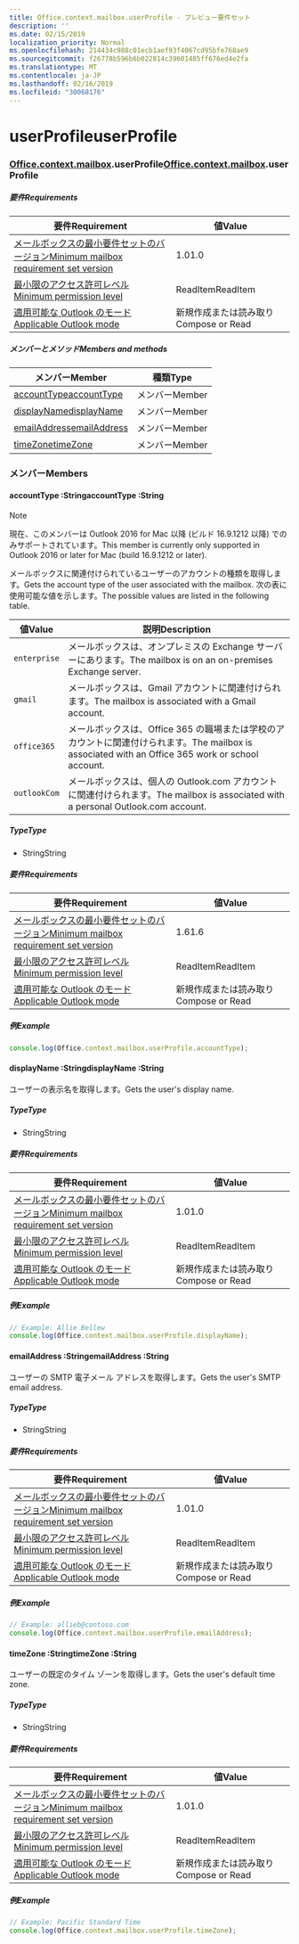```yaml
---
title: Office.context.mailbox.userProfile - プレビュー要件セット
description: ''
ms.date: 02/15/2019
localization_priority: Normal
ms.openlocfilehash: 214434c988c01ecb1aef93f4067cd95bfe768ae9
ms.sourcegitcommit: f26778b596b6b022814c39601485ff676ed4e2fa
ms.translationtype: MT
ms.contentlocale: ja-JP
ms.lasthandoff: 02/16/2019
ms.locfileid: "30068176"
---
```

# <a name="userprofile"></a><span data-ttu-id="3a7b2-102">userProfile</span><span class="sxs-lookup"><span data-stu-id="3a7b2-102">userProfile</span></span>

### <a name="officeofficemdcontextofficecontextmdmailboxofficecontextmailboxmduserprofile"></a><span data-ttu-id="3a7b2-103">[Office](Office.md)[.context](Office.context.md)[.mailbox](Office.context.mailbox.md).userProfile</span><span class="sxs-lookup"><span data-stu-id="3a7b2-103">[Office](Office.md)[.context](Office.context.md)[.mailbox](Office.context.mailbox.md).userProfile</span></span>

##### <a name="requirements"></a><span data-ttu-id="3a7b2-104">要件</span><span class="sxs-lookup"><span data-stu-id="3a7b2-104">Requirements</span></span>

|<span data-ttu-id="3a7b2-105">要件</span><span class="sxs-lookup"><span data-stu-id="3a7b2-105">Requirement</span></span>| <span data-ttu-id="3a7b2-106">値</span><span class="sxs-lookup"><span data-stu-id="3a7b2-106">Value</span></span>|
|---|---|
|[<span data-ttu-id="3a7b2-107">メールボックスの最小要件セットのバージョン</span><span class="sxs-lookup"><span data-stu-id="3a7b2-107">Minimum mailbox requirement set version</span></span>](/office/dev/add-ins/reference/requirement-sets/outlook-api-requirement-sets)| <span data-ttu-id="3a7b2-108">1.0</span><span class="sxs-lookup"><span data-stu-id="3a7b2-108">1.0</span></span>|
|[<span data-ttu-id="3a7b2-109">最小限のアクセス許可レベル</span><span class="sxs-lookup"><span data-stu-id="3a7b2-109">Minimum permission level</span></span>](https://docs.microsoft.com/outlook/add-ins/understanding-outlook-add-in-permissions)| <span data-ttu-id="3a7b2-110">ReadItem</span><span class="sxs-lookup"><span data-stu-id="3a7b2-110">ReadItem</span></span>|
|[<span data-ttu-id="3a7b2-111">適用可能な Outlook のモード</span><span class="sxs-lookup"><span data-stu-id="3a7b2-111">Applicable Outlook mode</span></span>](https://docs.microsoft.com/outlook/add-ins/#extension-points)| <span data-ttu-id="3a7b2-112">新規作成または読み取り</span><span class="sxs-lookup"><span data-stu-id="3a7b2-112">Compose or Read</span></span>|

##### <a name="members-and-methods"></a><span data-ttu-id="3a7b2-113">メンバーとメソッド</span><span class="sxs-lookup"><span data-stu-id="3a7b2-113">Members and methods</span></span>

| <span data-ttu-id="3a7b2-114">メンバー</span><span class="sxs-lookup"><span data-stu-id="3a7b2-114">Member</span></span> | <span data-ttu-id="3a7b2-115">種類</span><span class="sxs-lookup"><span data-stu-id="3a7b2-115">Type</span></span> |
|--------|------|
| [<span data-ttu-id="3a7b2-116">accountType</span><span class="sxs-lookup"><span data-stu-id="3a7b2-116">accountType</span></span>](#accounttype-string) | <span data-ttu-id="3a7b2-117">メンバー</span><span class="sxs-lookup"><span data-stu-id="3a7b2-117">Member</span></span> |
| [<span data-ttu-id="3a7b2-118">displayName</span><span class="sxs-lookup"><span data-stu-id="3a7b2-118">displayName</span></span>](#displayname-string) | <span data-ttu-id="3a7b2-119">メンバー</span><span class="sxs-lookup"><span data-stu-id="3a7b2-119">Member</span></span> |
| [<span data-ttu-id="3a7b2-120">emailAddress</span><span class="sxs-lookup"><span data-stu-id="3a7b2-120">emailAddress</span></span>](#emailaddress-string) | <span data-ttu-id="3a7b2-121">メンバー</span><span class="sxs-lookup"><span data-stu-id="3a7b2-121">Member</span></span> |
| [<span data-ttu-id="3a7b2-122">timeZone</span><span class="sxs-lookup"><span data-stu-id="3a7b2-122">timeZone</span></span>](#timezone-string) | <span data-ttu-id="3a7b2-123">メンバー</span><span class="sxs-lookup"><span data-stu-id="3a7b2-123">Member</span></span> |

### <a name="members"></a><span data-ttu-id="3a7b2-124">メンバー</span><span class="sxs-lookup"><span data-stu-id="3a7b2-124">Members</span></span>

####  <a name="accounttype-string"></a><span data-ttu-id="3a7b2-125">accountType :String</span><span class="sxs-lookup"><span data-stu-id="3a7b2-125">accountType :String</span></span>

> [!NOTE]
> <span data-ttu-id="3a7b2-126">現在、このメンバーは Outlook 2016 for Mac 以降 (ビルド 16.9.1212 以降) でのみサポートされています。</span><span class="sxs-lookup"><span data-stu-id="3a7b2-126">This member is currently only supported in Outlook 2016 or later for Mac (build 16.9.1212 or later).</span></span>

<span data-ttu-id="3a7b2-127">メールボックスに関連付けられているユーザーのアカウントの種類を取得します。</span><span class="sxs-lookup"><span data-stu-id="3a7b2-127">Gets the account type of the user associated with the mailbox.</span></span> <span data-ttu-id="3a7b2-128">次の表に使用可能な値を示します。</span><span class="sxs-lookup"><span data-stu-id="3a7b2-128">The possible values are listed in the following table.</span></span>

| <span data-ttu-id="3a7b2-129">値</span><span class="sxs-lookup"><span data-stu-id="3a7b2-129">Value</span></span> | <span data-ttu-id="3a7b2-130">説明</span><span class="sxs-lookup"><span data-stu-id="3a7b2-130">Description</span></span> |
|-------|-------------|
| `enterprise` | <span data-ttu-id="3a7b2-131">メールボックスは、オンプレミスの Exchange サーバーにあります。</span><span class="sxs-lookup"><span data-stu-id="3a7b2-131">The mailbox is on an on-premises Exchange server.</span></span> |
| `gmail` | <span data-ttu-id="3a7b2-132">メールボックスは、Gmail アカウントに関連付けられます。</span><span class="sxs-lookup"><span data-stu-id="3a7b2-132">The mailbox is associated with a Gmail account.</span></span> |
| `office365` | <span data-ttu-id="3a7b2-133">メールボックスは、Office 365 の職場または学校のアカウントに関連付けられます。</span><span class="sxs-lookup"><span data-stu-id="3a7b2-133">The mailbox is associated with an Office 365 work or school account.</span></span> |
| `outlookCom` | <span data-ttu-id="3a7b2-134">メールボックスは、個人の Outlook.com アカウントに関連付けられます。</span><span class="sxs-lookup"><span data-stu-id="3a7b2-134">The mailbox is associated with a personal Outlook.com account.</span></span> |

##### <a name="type"></a><span data-ttu-id="3a7b2-135">Type</span><span class="sxs-lookup"><span data-stu-id="3a7b2-135">Type</span></span>

*   <span data-ttu-id="3a7b2-136">String</span><span class="sxs-lookup"><span data-stu-id="3a7b2-136">String</span></span>

##### <a name="requirements"></a><span data-ttu-id="3a7b2-137">要件</span><span class="sxs-lookup"><span data-stu-id="3a7b2-137">Requirements</span></span>

|<span data-ttu-id="3a7b2-138">要件</span><span class="sxs-lookup"><span data-stu-id="3a7b2-138">Requirement</span></span>| <span data-ttu-id="3a7b2-139">値</span><span class="sxs-lookup"><span data-stu-id="3a7b2-139">Value</span></span>|
|---|---|
|[<span data-ttu-id="3a7b2-140">メールボックスの最小要件セットのバージョン</span><span class="sxs-lookup"><span data-stu-id="3a7b2-140">Minimum mailbox requirement set version</span></span>](/office/dev/add-ins/reference/requirement-sets/outlook-api-requirement-sets)| <span data-ttu-id="3a7b2-141">1.6</span><span class="sxs-lookup"><span data-stu-id="3a7b2-141">1.6</span></span> |
|[<span data-ttu-id="3a7b2-142">最小限のアクセス許可レベル</span><span class="sxs-lookup"><span data-stu-id="3a7b2-142">Minimum permission level</span></span>](https://docs.microsoft.com/outlook/add-ins/understanding-outlook-add-in-permissions)| <span data-ttu-id="3a7b2-143">ReadItem</span><span class="sxs-lookup"><span data-stu-id="3a7b2-143">ReadItem</span></span>|
|[<span data-ttu-id="3a7b2-144">適用可能な Outlook のモード</span><span class="sxs-lookup"><span data-stu-id="3a7b2-144">Applicable Outlook mode</span></span>](https://docs.microsoft.com/outlook/add-ins/#extension-points)| <span data-ttu-id="3a7b2-145">新規作成または読み取り</span><span class="sxs-lookup"><span data-stu-id="3a7b2-145">Compose or Read</span></span>|

##### <a name="example"></a><span data-ttu-id="3a7b2-146">例</span><span class="sxs-lookup"><span data-stu-id="3a7b2-146">Example</span></span>

```javascript
console.log(Office.context.mailbox.userProfile.accountType);
```

####  <a name="displayname-string"></a><span data-ttu-id="3a7b2-147">displayName :String</span><span class="sxs-lookup"><span data-stu-id="3a7b2-147">displayName :String</span></span>

<span data-ttu-id="3a7b2-148">ユーザーの表示名を取得します。</span><span class="sxs-lookup"><span data-stu-id="3a7b2-148">Gets the user's display name.</span></span>

##### <a name="type"></a><span data-ttu-id="3a7b2-149">Type</span><span class="sxs-lookup"><span data-stu-id="3a7b2-149">Type</span></span>

*   <span data-ttu-id="3a7b2-150">String</span><span class="sxs-lookup"><span data-stu-id="3a7b2-150">String</span></span>

##### <a name="requirements"></a><span data-ttu-id="3a7b2-151">要件</span><span class="sxs-lookup"><span data-stu-id="3a7b2-151">Requirements</span></span>

|<span data-ttu-id="3a7b2-152">要件</span><span class="sxs-lookup"><span data-stu-id="3a7b2-152">Requirement</span></span>| <span data-ttu-id="3a7b2-153">値</span><span class="sxs-lookup"><span data-stu-id="3a7b2-153">Value</span></span>|
|---|---|
|[<span data-ttu-id="3a7b2-154">メールボックスの最小要件セットのバージョン</span><span class="sxs-lookup"><span data-stu-id="3a7b2-154">Minimum mailbox requirement set version</span></span>](/office/dev/add-ins/reference/requirement-sets/outlook-api-requirement-sets)| <span data-ttu-id="3a7b2-155">1.0</span><span class="sxs-lookup"><span data-stu-id="3a7b2-155">1.0</span></span>|
|[<span data-ttu-id="3a7b2-156">最小限のアクセス許可レベル</span><span class="sxs-lookup"><span data-stu-id="3a7b2-156">Minimum permission level</span></span>](https://docs.microsoft.com/outlook/add-ins/understanding-outlook-add-in-permissions)| <span data-ttu-id="3a7b2-157">ReadItem</span><span class="sxs-lookup"><span data-stu-id="3a7b2-157">ReadItem</span></span>|
|[<span data-ttu-id="3a7b2-158">適用可能な Outlook のモード</span><span class="sxs-lookup"><span data-stu-id="3a7b2-158">Applicable Outlook mode</span></span>](https://docs.microsoft.com/outlook/add-ins/#extension-points)| <span data-ttu-id="3a7b2-159">新規作成または読み取り</span><span class="sxs-lookup"><span data-stu-id="3a7b2-159">Compose or Read</span></span>|

##### <a name="example"></a><span data-ttu-id="3a7b2-160">例</span><span class="sxs-lookup"><span data-stu-id="3a7b2-160">Example</span></span>

```javascript
// Example: Allie Bellew
console.log(Office.context.mailbox.userProfile.displayName);
```

####  <a name="emailaddress-string"></a><span data-ttu-id="3a7b2-161">emailAddress :String</span><span class="sxs-lookup"><span data-stu-id="3a7b2-161">emailAddress :String</span></span>

<span data-ttu-id="3a7b2-162">ユーザーの SMTP 電子メール アドレスを取得します。</span><span class="sxs-lookup"><span data-stu-id="3a7b2-162">Gets the user's SMTP email address.</span></span>

##### <a name="type"></a><span data-ttu-id="3a7b2-163">Type</span><span class="sxs-lookup"><span data-stu-id="3a7b2-163">Type</span></span>

*   <span data-ttu-id="3a7b2-164">String</span><span class="sxs-lookup"><span data-stu-id="3a7b2-164">String</span></span>

##### <a name="requirements"></a><span data-ttu-id="3a7b2-165">要件</span><span class="sxs-lookup"><span data-stu-id="3a7b2-165">Requirements</span></span>

|<span data-ttu-id="3a7b2-166">要件</span><span class="sxs-lookup"><span data-stu-id="3a7b2-166">Requirement</span></span>| <span data-ttu-id="3a7b2-167">値</span><span class="sxs-lookup"><span data-stu-id="3a7b2-167">Value</span></span>|
|---|---|
|[<span data-ttu-id="3a7b2-168">メールボックスの最小要件セットのバージョン</span><span class="sxs-lookup"><span data-stu-id="3a7b2-168">Minimum mailbox requirement set version</span></span>](/office/dev/add-ins/reference/requirement-sets/outlook-api-requirement-sets)| <span data-ttu-id="3a7b2-169">1.0</span><span class="sxs-lookup"><span data-stu-id="3a7b2-169">1.0</span></span>|
|[<span data-ttu-id="3a7b2-170">最小限のアクセス許可レベル</span><span class="sxs-lookup"><span data-stu-id="3a7b2-170">Minimum permission level</span></span>](https://docs.microsoft.com/outlook/add-ins/understanding-outlook-add-in-permissions)| <span data-ttu-id="3a7b2-171">ReadItem</span><span class="sxs-lookup"><span data-stu-id="3a7b2-171">ReadItem</span></span>|
|[<span data-ttu-id="3a7b2-172">適用可能な Outlook のモード</span><span class="sxs-lookup"><span data-stu-id="3a7b2-172">Applicable Outlook mode</span></span>](https://docs.microsoft.com/outlook/add-ins/#extension-points)| <span data-ttu-id="3a7b2-173">新規作成または読み取り</span><span class="sxs-lookup"><span data-stu-id="3a7b2-173">Compose or Read</span></span>|

##### <a name="example"></a><span data-ttu-id="3a7b2-174">例</span><span class="sxs-lookup"><span data-stu-id="3a7b2-174">Example</span></span>

```javascript
// Example: allieb@contoso.com
console.log(Office.context.mailbox.userProfile.emailAddress);
```

####  <a name="timezone-string"></a><span data-ttu-id="3a7b2-175">timeZone :String</span><span class="sxs-lookup"><span data-stu-id="3a7b2-175">timeZone :String</span></span>

<span data-ttu-id="3a7b2-176">ユーザーの既定のタイム ゾーンを取得します。</span><span class="sxs-lookup"><span data-stu-id="3a7b2-176">Gets the user's default time zone.</span></span>

##### <a name="type"></a><span data-ttu-id="3a7b2-177">Type</span><span class="sxs-lookup"><span data-stu-id="3a7b2-177">Type</span></span>

*   <span data-ttu-id="3a7b2-178">String</span><span class="sxs-lookup"><span data-stu-id="3a7b2-178">String</span></span>

##### <a name="requirements"></a><span data-ttu-id="3a7b2-179">要件</span><span class="sxs-lookup"><span data-stu-id="3a7b2-179">Requirements</span></span>

|<span data-ttu-id="3a7b2-180">要件</span><span class="sxs-lookup"><span data-stu-id="3a7b2-180">Requirement</span></span>| <span data-ttu-id="3a7b2-181">値</span><span class="sxs-lookup"><span data-stu-id="3a7b2-181">Value</span></span>|
|---|---|
|[<span data-ttu-id="3a7b2-182">メールボックスの最小要件セットのバージョン</span><span class="sxs-lookup"><span data-stu-id="3a7b2-182">Minimum mailbox requirement set version</span></span>](/office/dev/add-ins/reference/requirement-sets/outlook-api-requirement-sets)| <span data-ttu-id="3a7b2-183">1.0</span><span class="sxs-lookup"><span data-stu-id="3a7b2-183">1.0</span></span>|
|[<span data-ttu-id="3a7b2-184">最小限のアクセス許可レベル</span><span class="sxs-lookup"><span data-stu-id="3a7b2-184">Minimum permission level</span></span>](https://docs.microsoft.com/outlook/add-ins/understanding-outlook-add-in-permissions)| <span data-ttu-id="3a7b2-185">ReadItem</span><span class="sxs-lookup"><span data-stu-id="3a7b2-185">ReadItem</span></span>|
|[<span data-ttu-id="3a7b2-186">適用可能な Outlook のモード</span><span class="sxs-lookup"><span data-stu-id="3a7b2-186">Applicable Outlook mode</span></span>](https://docs.microsoft.com/outlook/add-ins/#extension-points)| <span data-ttu-id="3a7b2-187">新規作成または読み取り</span><span class="sxs-lookup"><span data-stu-id="3a7b2-187">Compose or Read</span></span>|

##### <a name="example"></a><span data-ttu-id="3a7b2-188">例</span><span class="sxs-lookup"><span data-stu-id="3a7b2-188">Example</span></span>

```javascript
// Example: Pacific Standard Time
console.log(Office.context.mailbox.userProfile.timeZone);
```
